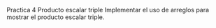 Practica 4 Producto escalar triple 
Implementar el uso de arreglos para mostrar el producto escalar triple.
